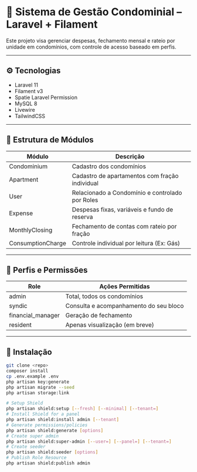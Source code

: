# 🏢 Sistema de Gestão Condominial – Laravel + Filament

Este projeto visa gerenciar despesas, fechamento mensal e rateio por unidade em condomínios, com controle de acesso baseado em perfis.

---

## ⚙️ Tecnologias

- Laravel 11
- Filament v3
- Spatie Laravel Permission
- MySQL 8
- Livewire
- TailwindCSS

---

## 📁 Estrutura de Módulos

| Módulo               | Descrição                                                  |
|----------------------|------------------------------------------------------------|
| Condominium          | Cadastro dos condomínios                                   |
| Apartment            | Cadastro de apartamentos com fração individual             |
| User                 | Relacionado a Condomínio e controlado por Roles            |
| Expense              | Despesas fixas, variáveis e fundo de reserva               |
| MonthlyClosing       | Fechamento de contas com rateio por fração                 |
| ConsumptionCharge    | Controle individual por leitura (Ex: Gás)                  |

---

## 🔐 Perfis e Permissões

| Role              | Ações Permitidas                          |
|------------------|-------------------------------------------|
| admin            | Total, todos os condomínios               |
| syndic           | Consulta e acompanhamento do seu bloco   |
| financial_manager| Geração de fechamento                     |
| resident         | Apenas visualização (em breve)           |

---

## 🚀 Instalação

```bash
git clone <repo>
composer install
cp .env.example .env
php artisan key:generate
php artisan migrate --seed
php artisan storage:link

# Setup Shield
php artisan shield:setup [--fresh] [--minimal] [--tenant=]
# Install Shield for a panel
php artisan shield:install admin [--tenant]
# Generate permissions/policies
php artisan shield:generate [options]
# Create super admin
php artisan shield:super-admin [--user=] [--panel=] [--tenant=]
# Create seeder
php artisan shield:seeder [options]
# Publish Role Resource
php artisan shield:publish admin
